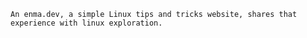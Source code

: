 
```title="Welcome to enma.dev"
An enma.dev, a simple Linux tips and tricks website, shares that experience with linux exploration.
```
